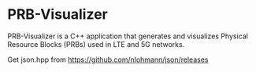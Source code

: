 # PRB-Visualizer
PRB-Visualizer is a C++ application that generates and visualizes Physical Resource Blocks (PRBs) used in LTE and 5G networks.

Get json.hpp from https://github.com/nlohmann/json/releases
